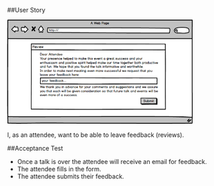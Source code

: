##User Story

<img src="https://github.com/FEUPTalks/Frontend/blob/develop/prototype/imagens/ReviewForm.png" alt="Drawing" width="430px"/><br/>

I, as an attendee, want to be able to leave feedback (reviews).

##Acceptance Test

* Once a talk is over the attendee will receive an email for feedback.
* The attendee fills in the form.
* The attendee submits their feedback.
